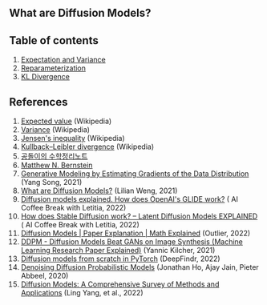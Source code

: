 ## What are Diffusion Models?

## Table of contents
1. [Expectation and Variance](https://github.com/phykn/diffusion_models_tutorial/blob/main/00_theory/01_expectation_and_variance.ipynb)
1. [Reparameterization](https://github.com/phykn/diffusion_models_tutorial/blob/main/00_theory/02_reparameterization.ipynb)
1. [KL Divergence](https://github.com/phykn/diffusion_models_tutorial/blob/main/00_theory/03_kl_divergence.ipynb)

## References
1. [Expected value](https://en.wikipedia.org/wiki/Expected_value) (Wikipedia)
1. [Variance](https://en.wikipedia.org/wiki/Variance) (Wikipedia)
1. [Jensen's inequality](https://en.wikipedia.org/wiki/Jensen%27s_inequality) (Wikipedia)
1. [Kullback–Leibler divergence](https://en.wikipedia.org/wiki/Kullback%E2%80%93Leibler_divergence) (Wikipedia)
1. [공돌이의 수학정리노트](https://angeloyeo.github.io)
1. [Matthew N. Bernstein](https://mbernste.github.io)
1. [Generative Modeling by Estimating Gradients of the Data Distribution](https://yang-song.net/blog/2021/score) (Yang Song, 2021)
1. [What are Diffusion Models?](https://lilianweng.github.io/posts/2021-07-11-diffusion-models) (Lilian Weng, 2021)
1. [Diffusion models explained. How does OpenAI's GLIDE work?](https://youtu.be/344w5h24-h8) (
AI Coffee Break with Letitia, 2022)
1. [How does Stable Diffusion work? – Latent Diffusion Models EXPLAINED](https://youtu.be/J87hffSMB60) (
AI Coffee Break with Letitia, 2022)
1. [Diffusion Models | Paper Explanation | Math Explained](https://youtu.be/HoKDTa5jHvg) (Outlier, 2022)
1. [DDPM - Diffusion Models Beat GANs on Image Synthesis (Machine Learning Research Paper Explained)](https://youtu.be/W-O7AZNzbzQ) (Yannic Kilcher, 2021)
1. [Diffusion models from scratch in PyTorch](https://youtu.be/a4Yfz2FxXiY) (DeepFindr, 2022)
1. [Denoising Diffusion Probabilistic Models](https://arxiv.org/abs/2006.11239) (Jonathan Ho, Ajay Jain, Pieter Abbeel, 2020)
1. [Diffusion Models: A Comprehensive Survey of Methods and Applications](https://arxiv.org/abs/2209.00796) (Ling Yang, et al., 2022)
